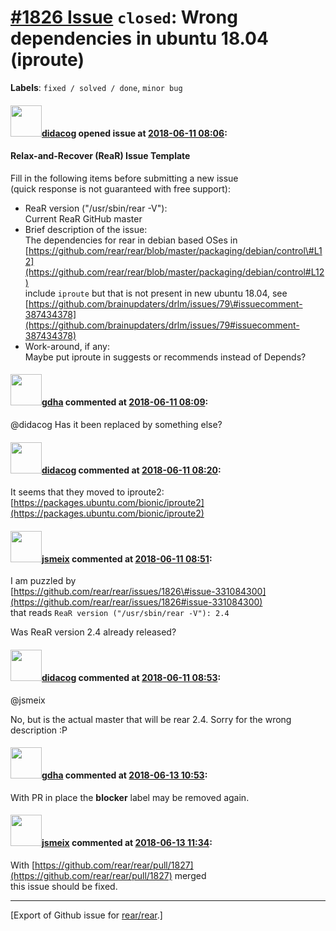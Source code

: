 [\#1826 Issue](https://github.com/rear/rear/issues/1826) `closed`: Wrong dependencies in ubuntu 18.04 (iproute)
===============================================================================================================

**Labels**: `fixed / solved / done`, `minor bug`

#### <img src="https://avatars.githubusercontent.com/u/5380209?u=163f1571e6b9c9c7df94e2c6ca152b0a7406b52d&v=4" width="50">[didacog](https://github.com/didacog) opened issue at [2018-06-11 08:06](https://github.com/rear/rear/issues/1826):

#### Relax-and-Recover (ReaR) Issue Template

Fill in the following items before submitting a new issue  
(quick response is not guaranteed with free support):

-   ReaR version ("/usr/sbin/rear -V"):  
    Current ReaR GitHub master
-   Brief description of the issue:  
    The dependencies for rear in debian based OSes in  
    [https://github.com/rear/rear/blob/master/packaging/debian/control\#L12](https://github.com/rear/rear/blob/master/packaging/debian/control#L12)  
    include `iproute` but that is not present in new ubuntu 18.04, see  
    [https://github.com/brainupdaters/drlm/issues/79\#issuecomment-387434378](https://github.com/brainupdaters/drlm/issues/79#issuecomment-387434378)
-   Work-around, if any:  
    Maybe put iproute in suggests or recommends instead of Depends?

#### <img src="https://avatars.githubusercontent.com/u/888633?u=cdaeb31efcc0048d3619651aa18dd4b76e636b21&v=4" width="50">[gdha](https://github.com/gdha) commented at [2018-06-11 08:09](https://github.com/rear/rear/issues/1826#issuecomment-396158409):

@didacog Has it been replaced by something else?

#### <img src="https://avatars.githubusercontent.com/u/5380209?u=163f1571e6b9c9c7df94e2c6ca152b0a7406b52d&v=4" width="50">[didacog](https://github.com/didacog) commented at [2018-06-11 08:20](https://github.com/rear/rear/issues/1826#issuecomment-396161348):

It seems that they moved to iproute2:  
[https://packages.ubuntu.com/bionic/iproute2](https://packages.ubuntu.com/bionic/iproute2)

#### <img src="https://avatars.githubusercontent.com/u/1788608?u=925fc54e2ce01551392622446ece427f51e2f0ce&v=4" width="50">[jsmeix](https://github.com/jsmeix) commented at [2018-06-11 08:51](https://github.com/rear/rear/issues/1826#issuecomment-396170051):

I am puzzled by  
[https://github.com/rear/rear/issues/1826\#issue-331084300](https://github.com/rear/rear/issues/1826#issue-331084300)  
that reads `ReaR version ("/usr/sbin/rear -V"): 2.4`

Was ReaR version 2.4 already released?

#### <img src="https://avatars.githubusercontent.com/u/5380209?u=163f1571e6b9c9c7df94e2c6ca152b0a7406b52d&v=4" width="50">[didacog](https://github.com/didacog) commented at [2018-06-11 08:53](https://github.com/rear/rear/issues/1826#issuecomment-396170639):

@jsmeix

No, but is the actual master that will be rear 2.4. Sorry for the wrong
description :P

#### <img src="https://avatars.githubusercontent.com/u/888633?u=cdaeb31efcc0048d3619651aa18dd4b76e636b21&v=4" width="50">[gdha](https://github.com/gdha) commented at [2018-06-13 10:53](https://github.com/rear/rear/issues/1826#issuecomment-396896827):

With PR in place the **blocker** label may be removed again.

#### <img src="https://avatars.githubusercontent.com/u/1788608?u=925fc54e2ce01551392622446ece427f51e2f0ce&v=4" width="50">[jsmeix](https://github.com/jsmeix) commented at [2018-06-13 11:34](https://github.com/rear/rear/issues/1826#issuecomment-396906428):

With
[https://github.com/rear/rear/pull/1827](https://github.com/rear/rear/pull/1827)
merged  
this issue should be fixed.

------------------------------------------------------------------------

\[Export of Github issue for
[rear/rear](https://github.com/rear/rear).\]
